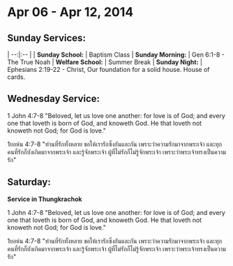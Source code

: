 # Apr 06 - Apr 12, 2014

## Sunday Services:

| --:|:-- |
| **Sunday School:**	|	Baptism Class
| **Sunday Morning:**	|	Gen 6:1-8 - The True Noah
| **Welfare School:**	|	Summer Break
| **Sunday Night:**	|	Ephesians 2:19-22 - Christ, Our foundation for a solid house. House of cards.


## Wednesday Service:

1 John 4:7-8 "Beloved, let us love one another: for love is of God; and every one that loveth is born of God, and knoweth God. He that loveth not knoweth not God; for God is love."

1ยอห์น 4:7-8 "ท่านที่รักทั้งหลาย ขอให้เรารักซึ่งกันและกัน เพราะว่าความรักมาจากพระเจ้า และทุกคนที่รักก็บังเกิดมาจากพระเจ้า และรู้จักพระเจ้า ผู้ที่ไม่รักก็ไม่รู้จักพระเจ้า เพราะว่าพระเจ้าทรงเป็นความรัก"

## Saturday:

**Service in Thungkrachok**

1 John 4:7-8 "Beloved, let us love one another: for love is of God; and every one that loveth is born of God, and knoweth God. He that loveth not knoweth not God; for God is love."

1ยอห์น 4:7-8 "ท่านที่รักทั้งหลาย ขอให้เรารักซึ่งกันและกัน เพราะว่าความรักมาจากพระเจ้า และทุกคนที่รักก็บังเกิดมาจากพระเจ้า และรู้จักพระเจ้า ผู้ที่ไม่รักก็ไม่รู้จักพระเจ้า เพราะว่าพระเจ้าทรงเป็นความรัก"